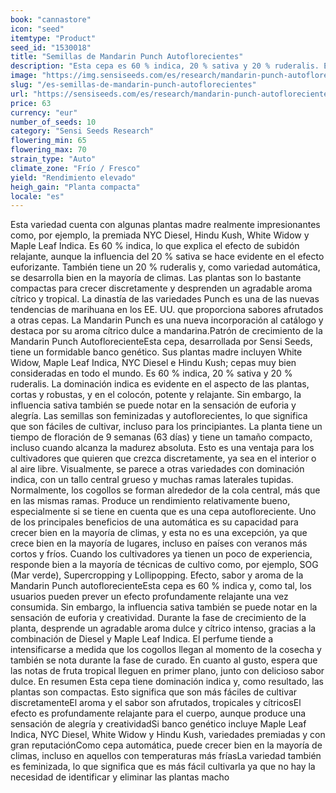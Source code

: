 ```yaml
---
book: "cannastore"
icon: "seed"
itemtype: "Product"
seed_id: "1530018"
title: "Semillas de Mandarin Punch Autoflorecientes"
description: "Esta cepa es 60 % indica, 20 % sativa y 20 % ruderalis. Es compacta, tupida y crece discretamente. El efecto es relajante, aunque eufórico y alegre."
image: "https://img.sensiseeds.com/es/research/mandarin-punch-autoflorecientes-image.png"
slug: "/es-semillas-de-mandarin-punch-autoflorecientes"
url: "https://sensiseeds.com/es/research/mandarin-punch-autoflorecientes?a_aid=cannastore"
price: 63
currency: "eur"
number_of_seeds: 10
category: "Sensi Seeds Research"
flowering_min: 65
flowering_max: 70
strain_type: "Auto"
climate_zone: "Frío / Fresco"
yield: "Rendimiento elevado"
heigh_gain: "Planta compacta"
locale: "es"
---
```

Esta variedad cuenta con algunas plantas madre realmente impresionantes como, por ejemplo, la premiada NYC Diesel, Hindu Kush, White Widow y Maple Leaf Indica. Es 60 % indica, lo que explica el efecto de subidón relajante, aunque la influencia del 20 % sativa se hace evidente en el efecto euforizante. También tiene un 20 % ruderalis y, como variedad automática, se desarrolla bien en la mayoría de climas. Las plantas son lo bastante compactas para crecer discretamente y desprenden un agradable aroma cítrico y tropical. La dinastía de las variedades Punch es una de las nuevas tendencias de marihuana en los EE. UU. que proporciona sabores afrutados a otras cepas. La Mandarin Punch es una nueva incorporación al catálogo y destaca por su aroma cítrico dulce a mandarina.Patrón de crecimiento de la Mandarin Punch AutoflorecienteEsta cepa, desarrollada por Sensi Seeds, tiene un formidable banco genético. Sus plantas madre incluyen White Widow, Maple Leaf Indica, NYC Diesel e Hindu Kush; cepas muy bien consideradas en todo el mundo. Es 60 % indica, 20 % sativa y 20 % ruderalis. La dominación indica es evidente en el aspecto de las plantas, cortas y robustas, y en el colocón, potente y relajante. Sin embargo, la influencia sativa también se puede notar en la sensación de euforia y alegría. Las semillas son feminizadas y autoflorecientes, lo que significa que son fáciles de cultivar, incluso para los principiantes. La planta tiene un tiempo de floración de 9 semanas (63 días) y tiene un tamaño compacto, incluso cuando alcanza la madurez absoluta. Esto es una ventaja para los cultivadores que quieren que crezca discretamente, ya sea en el interior o al aire libre. Visualmente, se parece a otras variedades con dominación indica, con un tallo central grueso y muchas ramas laterales tupidas. Normalmente, los cogollos se forman alrededor de la cola central, más que en las mismas ramas. Produce un rendimiento relativamente bueno, especialmente si se tiene en cuenta que es una cepa autofloreciente. Uno de los principales beneficios de una automática es su capacidad para crecer bien en la mayoría de climas, y esta no es una excepción, ya que crece bien en la mayoría de lugares, incluso en países con veranos más cortos y fríos. Cuando los cultivadores ya tienen un poco de experiencia, responde bien a la mayoría de técnicas de cultivo como, por ejemplo, SOG (Mar verde), Supercropping y Lollipopping. Efecto, sabor y aroma de la Mandarin Punch autoflorecienteEsta cepa es 60 % indica y, como tal, los usuarios pueden prever un efecto profundamente relajante una vez consumida. Sin embargo, la influencia sativa también se puede notar en la sensación de euforia y creatividad. Durante la fase de crecimiento de la planta, desprende un agradable aroma dulce y cítrico intenso, gracias a la combinación de Diesel y Maple Leaf Indica. El perfume tiende a intensificarse a medida que los cogollos llegan al momento de la cosecha y también se nota durante la fase de curado. En cuanto al gusto, espera que las notas de fruta tropical lleguen en primer plano, junto con delicioso sabor dulce. En resumen Esta cepa tiene dominación indica y, como resultado, las plantas son compactas. Esto significa que son más fáciles de cultivar discretamenteEl aroma y el sabor son afrutados, tropicales y cítricosEl efecto es profundamente relajante para el cuerpo, aunque produce una sensación de alegría y creatividadSi banco genético incluye Maple Leaf Indica, NYC Diesel, White Widow y Hindu Kush, variedades premiadas y con gran reputaciónComo cepa automática, puede crecer bien en la mayoría de climas, incluso en aquellos con temperaturas más fríasLa variedad también es feminizada, lo que significa que es más fácil cultivarla ya que no hay la necesidad de identificar y eliminar las plantas macho
